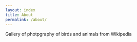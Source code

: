 ```yaml
---
layout: index
title: About
permalink: /about/
---
```


Gallery of photpgraphy of birds and animals from Wikipedia
